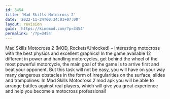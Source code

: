 ```yaml
---
id: 3454
title: 'Mad Skills Motocross 2'
date: '2022-11-24T00:34:03+07:00'
layout: revision
guid: 'https://kindmod.com/?p=3454'
permalink: '/?p=3454'
---
```


Mad Skills Motocross 2 (MOD, Rockets/Unlocked) – interesting motocross with the best physics and excellent graphics! In the game available 12 different in power and handling motorcycles, get behind the wheel of the most powerful motorcycle, the main goal of the game is to arrive first and beat your opponent. But this task will not be easy, you will have on your way many dangerous obstacles in the form of irregularities on the surface, slides and trampolines. In Mad Skills Motocross 2 mod apk you will be able to arrange battles against real players, which will give you great experience and help you become a motocross professional!